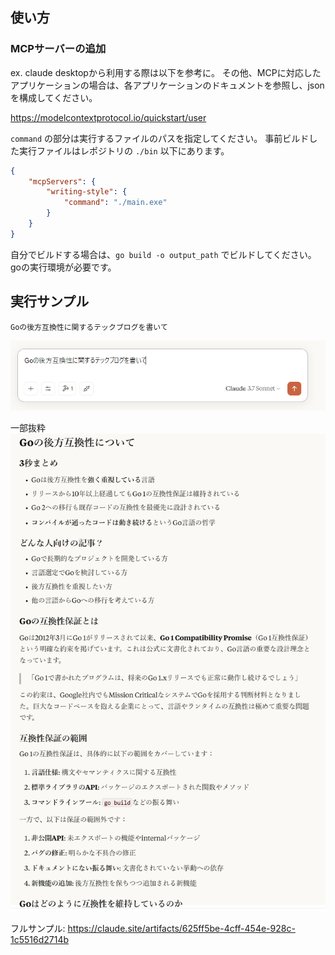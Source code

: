 
## 使い方

### MCPサーバーの追加
ex. claude desktopから利用する際は以下を参考に。
その他、MCPに対応したアプリケーションの場合は、各アプリケーションのドキュメントを参照し、jsonを構成してください。

https://modelcontextprotocol.io/quickstart/user

`command` の部分は実行するファイルのパスを指定してください。
事前ビルドした実行ファイルはレポジトリの `./bin` 以下にあります。

```json
{
    "mcpServers": {
        "writing-style": {
            "command": "./main.exe"
        }
    }
}

```

自分でビルドする場合は、`go build -o output_path` でビルドしてください。
goの実行環境が必要です。

## 実行サンプル
`Goの後方互換性に関するテックブログを書いて`  

![img](./img/prompt.png)

一部抜粋  
![img](./img/result.png)

フルサンプル: 
https://claude.site/artifacts/625ff5be-4cff-454e-928c-1c5516d2714b
